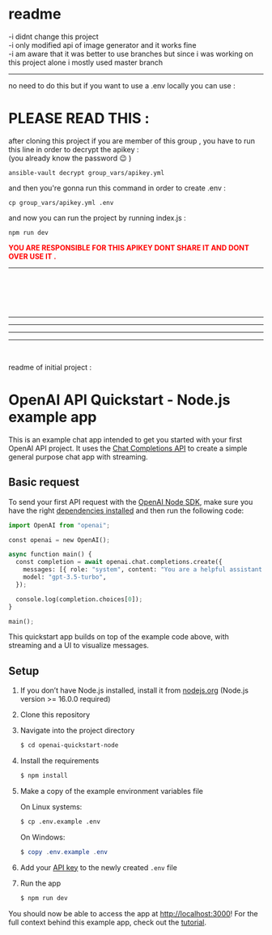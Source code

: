 # readme 

-i didnt change this project  <br /> 
-i only modified api of image generator and it works fine  <br /> 
-i am aware that it was better to use branches but since i was working on this project alone i mostly used master branch 

---------


no need to do this but if you want to use a .env locally you can use :
# PLEASE READ THIS : 
after cloning this project if you are member of this group , you have to run this line in order to decrypt the apikey  : <br>
(you already know the password 😉 )
``` 
ansible-vault decrypt group_vars/apikey.yml
```
and then you're gonna run this command in order to create .env :
```
cp group_vars/apikey.yml .env
```
and now you can run the project by running index.js :
```
npm run dev
```

**<span style="color:red;">YOU ARE RESPONSIBLE FOR THIS APIKEY DONT SHARE IT AND DONT OVER USE IT .</span>**


--------------------


<br>
<br>
<br>
<br>

--------------------
--------------------
--------------------
--------------------
<br>

readme of initial project : 


# OpenAI API Quickstart - Node.js example app

This is an example chat app intended to get you started with your first OpenAI API project. It uses the [Chat Completions API](https://platform.openai.com/docs/api-reference/chat) to create a simple general purpose chat app with streaming.

## Basic request

To send your first API request with the [OpenAI Node SDK](https://github.com/openai/openai-node), make sure you have the right [dependencies installed](https://platform.openai.com/docs/quickstart?context=node) and then run the following code:

```python
import OpenAI from "openai";

const openai = new OpenAI();

async function main() {
  const completion = await openai.chat.completions.create({
    messages: [{ role: "system", content: "You are a helpful assistant." }],
    model: "gpt-3.5-turbo",
  });

  console.log(completion.choices[0]);
}

main();
```

This quickstart app builds on top of the example code above, with streaming and a UI to visualize messages.

## Setup

1. If you don’t have Node.js installed, install it from [nodejs.org](https://nodejs.org/en/) (Node.js version >= 16.0.0 required)

2. Clone this repository

3. Navigate into the project directory

   ```bash
   $ cd openai-quickstart-node
   ```

4. Install the requirements

   ```bash
   $ npm install
   ```

5. Make a copy of the example environment variables file

   On Linux systems: 
   ```bash
   $ cp .env.example .env
   ```
   On Windows:
   ```powershell
   $ copy .env.example .env
   ```
6. Add your [API key](https://platform.openai.com/account/api-keys) to the newly created `.env` file

7. Run the app

   ```bash
   $ npm run dev
   ```

You should now be able to access the app at [http://localhost:3000](http://localhost:3000)! For the full context behind this example app, check out the [tutorial](https://platform.openai.com/docs/quickstart).
